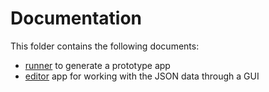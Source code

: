 # Documentation

This folder contains the following documents:

- [runner](runner.md) to generate a prototype app
- [editor](editor.md) app for working with the JSON data through a GUI

